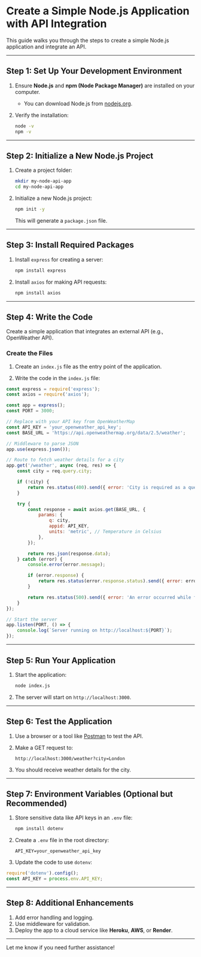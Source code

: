 # Create a Simple Node.js Application with API Integration

This guide walks you through the steps to create a simple Node.js application and integrate an API.

---

## Step 1: Set Up Your Development Environment

1. Ensure **Node.js** and **npm (Node Package Manager)** are installed on your computer.
   - You can download Node.js from [nodejs.org](https://nodejs.org/).

2. Verify the installation:
   ```bash
   node -v
   npm -v
   ```

---

## Step 2: Initialize a New Node.js Project

1. Create a project folder:
   ```bash
   mkdir my-node-api-app
   cd my-node-api-app
   ```

2. Initialize a new Node.js project:
   ```bash
   npm init -y
   ```
   This will generate a `package.json` file.

---

## Step 3: Install Required Packages

1. Install `express` for creating a server:
   ```bash
   npm install express
   ```

2. Install `axios` for making API requests:
   ```bash
   npm install axios
   ```

---

## Step 4: Write the Code

Create a simple application that integrates an external API (e.g., OpenWeather API).

### Create the Files

1. Create an `index.js` file as the entry point of the application.

2. Write the code in the `index.js` file:

```javascript name=index.js
const express = require('express');
const axios = require('axios');

const app = express();
const PORT = 3000;

// Replace with your API key from OpenWeatherMap
const API_KEY = 'your_openweather_api_key';
const BASE_URL = 'https://api.openweathermap.org/data/2.5/weather';

// Middleware to parse JSON
app.use(express.json());

// Route to fetch weather details for a city
app.get('/weather', async (req, res) => {
    const city = req.query.city;

    if (!city) {
        return res.status(400).send({ error: 'City is required as a query parameter.' });
    }

    try {
        const response = await axios.get(BASE_URL, {
            params: {
                q: city,
                appid: API_KEY,
                units: 'metric', // Temperature in Celsius
            },
        });

        return res.json(response.data);
    } catch (error) {
        console.error(error.message);

        if (error.response) {
            return res.status(error.response.status).send({ error: error.response.data });
        }

        return res.status(500).send({ error: 'An error occurred while fetching weather data.' });
    }
});

// Start the server
app.listen(PORT, () => {
    console.log(`Server running on http://localhost:${PORT}`);
});
```

---

## Step 5: Run Your Application

1. Start the application:
   ```bash
   node index.js
   ```

2. The server will start on `http://localhost:3000`.

---

## Step 6: Test the Application

1. Use a browser or a tool like [Postman](https://www.postman.com/) to test the API.

2. Make a GET request to:
   ```
   http://localhost:3000/weather?city=London
   ```

3. You should receive weather details for the city.

---

## Step 7: Environment Variables (Optional but Recommended)

1. Store sensitive data like API keys in an `.env` file:
   ```bash
   npm install dotenv
   ```

2. Create a `.env` file in the root directory:
   ```
   API_KEY=your_openweather_api_key
   ```

3. Update the code to use `dotenv`:

```javascript
require('dotenv').config();
const API_KEY = process.env.API_KEY;
```

---

## Step 8: Additional Enhancements

1. Add error handling and logging.
2. Use middleware for validation.
3. Deploy the app to a cloud service like **Heroku**, **AWS**, or **Render**.

---

Let me know if you need further assistance!